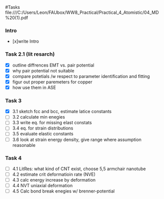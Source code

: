 #Tasks
file:///C:/Users/Leon/FAUbox/WW8_Practical/Practical_4_Atomistic/04_MD%20(1).pdf
### Intro
- [x]write Intro
### Task 2.1 (lit resarch)
- [x] outline diffrences EMT vs. pair potential
- [x] why pair potential not suitable
- [x] compare potetials /w respect to parameter identification and fitting 
- [x] figur out proper paremeters for copper
- [x] how use them in ASE

### Task 3
- [x] 3.1 sketch fcc and bcc, estimate latice constants
- [ ] 3.2 calculate min enegies
- [ ] 3.3 write eq. for missing elast constats
- [ ] 3.4 eq. for strain distributions
- [ ] 3.5 evaluate elastic constants
- [ ] 3.6 look at strain energy density, give range where assumption reasonable

### Task 4
- [ ] 4.1 LitRes: what kind of CNT exist, choose 5,5 armchair nanotube
- [ ] 4.2 estimate crit deformatioin rate (NVE)
- [ ] 4.3 calc energy increase by deformation 
- [ ] 4.4 NVT uniaxial deformation  
- [ ] 4.5 Calc bond break enegies w/ brenner-potential